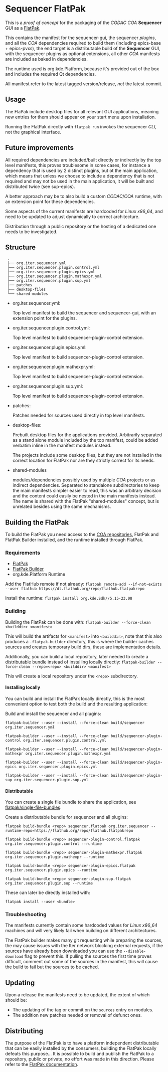 # Sequencer FlatPak

This is a *proof of concept* for the packaging of the *CODAC* *COA* **Sequencer** GUI as a [FlatPak](https://www.flatpak.org).

This contains the manifest for the sequencer-gui, the sequencer *plugins*, and all the *COA* dependencies required to build them (including epics-base + epics-pvxs), the end target is a distributable build of the **Sequencer** GUI, with the sequencer plugins as optional extensions, all other *COA* manifests are included as baked in dependencies.

The runtime used is org.kde.Platform, because it's provided out of the box and includes the required Qt dependencies.

All manifest refer to the latest tagged version/release, *not* the latest commit.

## Usage

The FlaPak include desktop files for all relevant GUI applications, meaning new entries for them should appear on your start menu upon installation.

Running the FlatPak directly with `flatpak run` invokes the sequencer *CLI*, not the graphical interface.

## Future improvements

All required dependencies are included/built directly or indirectly by the top level manifests, this proves troublesome in some cases, for instance a dependency that is used by 2 distinct plugins, but ot the main application, which means that unless we choose to include a dependency that is not required and may not be used in the main application, it will be built and distributed twice (see sup-epics).

A better approach may be to also build a custom *CODAC*/*COA* runtime, with an extension point for these dependencies.

Some aspects of the current manifests are hardcoded for *Linux x86_64*, and need to be updated to adjust dynamically to correct architecture.

Distribution through a public repository or the hosting of a dedicated one needs to be investigated.

## Structure
```
 .
 ├── org.iter.sequencer.yml
 ├── org.iter.sequencer.plugin.control.yml
 ├── org.iter.sequencer.plugin.epics.yml
 ├── org.iter.sequencer.plugin.mathexpr.yml
 ├── org.iter.sequencer.plugin.sup.yml
 ├── patches
 ├── desktop-files
 └── shared-modules
```

 - org.iter.sequencer.yml:

    Top level manifest to build the sequencer and sequencer-gui, with an extension point for the plugins.
    
 - org.iter.sequencer.plugin.control.yml:

    Top level manifest to build sequencer-plugin-control extension.

 - org.iter.sequencer.plugin.epics.yml:
 
    Top level manifest to build sequencer-plugin-control extension.

 - org.iter.sequencer.plugin.mathexpr.yml:
  
    Top level manifest to build sequencer-plugin-control extension.

 - org.iter.sequencer.plugin.sup.yml:

    Top level manifest to build sequencer-plugin-control extension.

 - patches:

    Patches needed for sources used directly in top level manifests.

 - desktop-files:

    Prebuilt desktop files for the applications provided. Arbitrarily separated as a stand alone module included by the top manifest, could be added verbatim inline in the manifest modules instead.

    The projects include some desktop files, but they are not installed in the correct location for FlatPak nor are they strictly correct for its needs.

 - shared-modules

    modules/dependencies possibly used by multiple *COA* projects or as indirect dependencies. Separated to standalone subdirectories to keep the main manifests simpler easier to read, this was an arbitrary decision and the content could easily be nested in the main manifests instead. The name is shared with the FlatPak "shared-modules" concept, but is unrelated besides using the same mechanisms.

## Building the FlatPak

To build the FlatPak you need access to the [COA repositories](https://git.iter.org/projects/COA), FlatPak and FlatPak Builder installed, and the runtime installed through FlatPak.

### Requirements

 - [FlatPak](https://github.com/flatpak/flatpak)
 - [FlatPak Builder](https://github.com/flatpak/flatpak-builder)
 - org.kde.Platform Runtime

Add the FlatHub remote if not already:
`flatpak remote-add --if-not-exists --user flathub https://dl.flathub.org/repo/flathub.flatpakrepo`

Install the runtime:
`flatpak install org.kde.Sdk//5.15-23.08`

### Building

Building the FlatPak can be done with:
`flatpak-builder --force-clean <builddir> <manifest>`

This will build the artifacts for `<manifest>` into `<builddir>`, note that this also produces a `.flatpak-builder` directory, this is where the builder caches sources and creates temporary build dirs, these are implementation details.

Additionally, you can build a local repository, later needed to create a distributable bundle instead of installing locally directly:
`flatpak-builder --force-clean --repo=<repo> <builddir> <manifest>`

This will create a local repository under the `<repo>` subdirectory.

#### Installing locally

You can build and install the FlatPak locally directly, this is the most convenient option to test both the build and the resulting application:

Build and install the sequencer and all plugins:

`flatpak-builder --user --install --force-clean build/sequencer org.iter.sequencer.yml`

`flatpak-builder --user --install --force-clean build/sequencer-plugin-control org.iter.sequencer.plugin.control.yml`

`flatpak-builder --user --install --force-clean build/sequencer-plugin-mathexpr org.iter.sequencer.plugin.mathexpr.yml`

`flatpak-builder --user --install --force-clean build/sequencer-plugin-epics org.iter.sequencer.plugin.epics.yml`

`flatpak-builder --user --install --force-clean build/sequencer-plugin-sup org.iter.sequencer.plugin.sup.yml`

#### Distributable

You can create a single file bundle to share the application, see [flatpak/single-file-bundles](https://docs.flatpak.org/en/latest/single-file-bundles.html).

Create a distributable bundle for sequencer and all plugins:

`flatpak build-bundle <repo> sequencer.flatpak org.iter.sequencer --runtime-repo=https://flathub.org/repo/flathub.flatpakrepo`

`flatpak build-bundle <repo> sequencer-plugin-control.flatpak org.iter.sequencer.plugin.control --runtime`

`flatpak build-bundle <repo> sequencer-plugin-mathexpr.flatpak org.iter.sequencer.plugin.mathexpr --runtime`

`flatpak build-bundle <repo> sequencer-plugin-epics.flatpak org.iter.sequencer.plugin.epics --runtime`

`flatpak build-bundle <repo> sequencer-plugin-sup.flatpak org.iter.sequencer.plugin.sup --runtime`

These can later be directly installed with:

`flatpak install --user <bundle>`

### Troubleshooting

The manifests currently contain some hardcoded values for *Linux x86_64* machines and will very likely fail when building on different architectures.

The FlatPak builder makes many git requesting while preparing the sources, the may cause issues with the Iter network blocking external requests, if the sources have already been downloaded you can use the `--disable-download` flag to prevent this. If pulling the sources the first time proves difficult, comment out some of the sources in the manifest, this will cause the build to fail but the sources to be cached.

## Updating

Upon a release the manifests need to be updated, the extent of which should be:

 - The updating of the tag or commit on the `sources` entry on modules.
 - The addition new patches needed or removal of defunct ones.

## Distributing

The purpose of the FlatPak is to have a platform independent distributable that can be easily installed by the consumers, building the FlatPak locally defeats this purpose... It is possible to build and publish the FlatPak to a repository, public or private, no effort was made in this direction. Please refer to the [FlatPak documentation](https://docs.flatpak.org/en/latest/hosting-a-repository.html).
